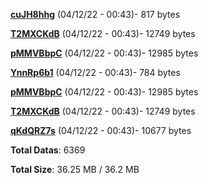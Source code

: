 [**cuJH8hhg**](/data/cuJH8hhg.txt) (04/12/22 - 00:43)- 817 bytes

[**T2MXCKdB**](/data/T2MXCKdB.txt) (04/12/22 - 00:43)- 12749 bytes

[**pMMVBbpC**](/data/pMMVBbpC.txt) (04/12/22 - 00:43)- 12985 bytes

[**YnnRp6b1**](/data/YnnRp6b1.txt) (04/12/22 - 00:43)- 784 bytes

[**pMMVBbpC**](/data/pMMVBbpC.txt) (04/12/22 - 00:43)- 12985 bytes

[**T2MXCKdB**](/data/T2MXCKdB.txt) (04/12/22 - 00:43)- 12749 bytes

[**qKdQRZ7s**](/data/qKdQRZ7s.txt) (04/12/22 - 00:43)- 10677 bytes

**Total Datas**: 6369

**Total Size**: 36.25 MB / 36.2 MB